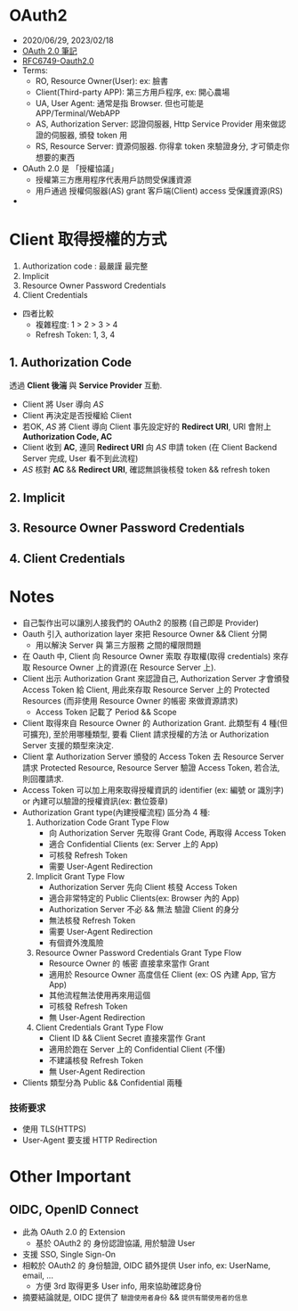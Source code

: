 # OAuth2

- 2020/06/29, 2023/02/18
- [OAuth 2.0 筆記](https://blog.yorkxin.org/2013/09/30/oauth2-1-introduction.html)
- [RFC6749-Oauth2.0](https://tools.ietf.org/html/rfc6749)
- Terms:
    - RO, Resource Owner(User): ex: 臉書
    - Client(Third-party APP): 第三方用戶程序, ex: 開心農場
    - UA, User Agent: 通常是指 Browser. 但也可能是 APP/Terminal/WebAPP
    - AS, Authorization Server: 認證伺服器, Http Service Provider 用來做認證的伺服器, 頒發 token 用
    - RS, Resource Server: 資源伺服器. 你得拿 token 來驗證身分, 才可領走你想要的東西
- OAuth 2.0 是 「授權協議」
    - 授權第三方應用程序代表用戶訪問受保護資源
    - 用戶通過 授權伺服器(AS) grant 客戶端(Client) access 受保護資源(RS)
- 


# Client 取得授權的方式

1. Authorization code : 最嚴謹 最完整
2. Implicit
3. Resource Owner Password Credentials
4. Client Credentials

- 四者比較
    - 複雜程度: 1 > 2 > 3 > 4
    - Refresh Token: 1, 3, 4


## 1. Authorization Code

透過 **Client 後湍** 與 **Service Provider** 互動. 

- Client 將 User 導向 *AS*
- Client 再決定是否授權給 Client
- 若OK, *AS* 將 Client 導向 Client 事先設定好的 **Redirect URI**, URI 會附上 **Authorization Code, AC**
- Client 收到 **AC**, 連同 **Redirect URI** 向 *AS* 申請 token (在 Client Backend Server 完成, User 看不到此流程)
- *AS* 核對 **AC** && **Redirect URI**, 確認無誤後核發 token && refresh token


## 2. Implicit

## 3. Resource Owner Password Credentials

## 4. Client Credentials


# Notes

- 自己製作出可以讓別人接我們的 OAuth2 的服務 (自己即是 Provider)
- Oauth 引入 authorization layer 來把 Resource Owner && Client 分開
    - 用以解決 Server 與 第三方服務 之間的權限問題
- 在 Oauth 中, Client 向 Resource Owner 索取 存取權(取得 credentials) 來存取 Resource Owner 上的資源(在 Resource Server 上).
- Client 出示 Authorization Grant 來認證自己, Authorization Server 才會頒發 Access Token 給 Client, 用此來存取 Resource Server 上的 Protected Resources (而非使用 Resource Owner 的帳密 來做資源請求)
    - Access Token 記載了 Period && Scope
- Client 取得來自 Resource Owner 的 Authorization Grant. 此類型有 4 種(但可擴充), 至於用哪種類型, 要看 Client 請求授權的方法 or Authorization Server 支援的類型來決定.
- Client 拿 Authorization Server 頒發的 Access Token 去 Resource Server 請求 Protected Resource, Resource Server 驗證 Access Token, 若合法, 則回覆請求.
- Access Token 可以加上用來取得授權資訊的 identifier (ex: 編號 or 識別字) or 內建可以驗證的授權資訊(ex: 數位簽章)
- Authorization Grant type(內建授權流程) 區分為 4 種:
    1. Authorization Code Grant Type Flow
        - 向 Authorization Server 先取得 Grant Code, 再取得 Access Token
        - 適合 Confidential Clients (ex: Server 上的 App)
        - 可核發 Refresh Token
        - 需要 User-Agent Redirection
    2. Implicit Grant Type Flow
        - Authorization Server 先向 Client 核發 Access Token
        - 適合非常特定的 Public Clients(ex: Browser 內的 App)
        - Authorization Server 不必 && 無法 驗證 Client 的身分
        - 無法核發 Refresh Token
        - 需要 User-Agent Redirection
        - 有個資外洩風險
    3. Resource Owner Password Credentials Grant Type Flow
        - Resource Owner 的 帳密 直接拿來當作 Grant
        - 適用於 Resource Owner 高度信任 Client (ex: OS 內建 App, 官方 App)
        - 其他流程無法使用再來用這個
        - 可核發 Refresh Token
        - 無 User-Agent Redirection
    4. Client Credentials Grant Type Flow
        - Client ID && Client Secret 直接來當作 Grant
        - 適用於跑在 Server 上的 Confidential Client (不懂)
        - 不建議核發 Refresh Token
        - 無 User-Agent Redirection
- Clients 類型分為 Public && Confidential 兩種


### 技術要求

- 使用 TLS(HTTPS)
- User-Agent 要支援 HTTP Redirection


# Other Important

## OIDC, OpenID Connect

- 此為 OAuth 2.0 的 Extension
    - 基於 OAuth2 的 身份認證協議, 用於驗證 User
- 支援 SSO, Single Sign-On
- 相較於 OAuth2 的 身份驗證, OIDC 額外提供 User info, ex: UserName, email, ...
    - 方便 3rd 取得更多 User info, 用來協助確認身份
- 摘要結論就是, OIDC 提供了 `驗證使用者身份` && `提供有關使用者的信息`
